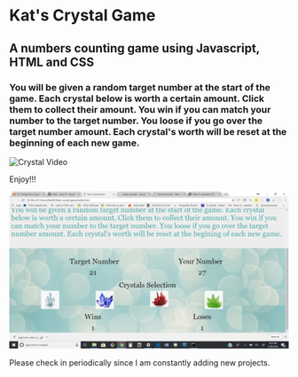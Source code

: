 # Kat's Crystal Game

## A numbers counting game using Javascript, HTML and CSS

### You will be given a random target number at the start of the game. Each crystal below is worth a certain amount. Click them to collect their amount. You win if you can match your number to the target number. You loose if you go over the target number amount. Each crystal's worth will be reset at the beginning of each new game.


![Crystal Video](https://user-images.githubusercontent.com/32774089/40661159-0f521674-6321-11e8-800a-43776467c5d6.gif)

Enjoy!!!

![Crystal Shot](assets/images/scrn.gif)

Please check in periodically since I am constantly adding new projects.